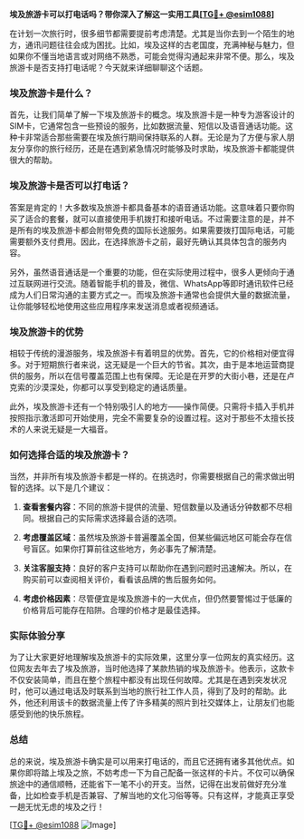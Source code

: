 **埃及旅游卡可以打电话吗？带你深入了解这一实用工具[[TG💪+ @esim1088](https://t.me/s/esim1088)]**

在计划一次旅行时，很多细节都需要提前考虑清楚。尤其是当你去到一个陌生的地方，通讯问题往往会成为困扰。比如，埃及这样的古老国度，充满神秘与魅力，但如果你不懂当地语言或对网络不熟悉，可能会觉得沟通起来非常不便。那么，埃及旅游卡是否支持打电话呢？今天就来详细聊聊这个话题。

### 埃及旅游卡是什么？

首先，让我们简单了解一下埃及旅游卡的概念。埃及旅游卡是一种专为游客设计的SIM卡，它通常包含一些预设的服务，比如数据流量、短信以及语音通话功能。这种卡非常适合那些需要在埃及旅行期间保持联系的人群。无论是为了方便与家人朋友分享你的旅行经历，还是在遇到紧急情况时能够及时求助，埃及旅游卡都能提供很大的帮助。

### 埃及旅游卡是否可以打电话？

答案是肯定的！大多数埃及旅游卡都具备基本的语音通话功能。这意味着只要你购买了适合的套餐，就可以直接使用手机拨打和接听电话。不过需要注意的是，并不是所有的埃及旅游卡都会附带免费的国际长途服务。如果需要拨打国际电话，可能需要额外支付费用。因此，在选择旅游卡之前，最好先确认其具体包含的服务内容。

另外，虽然语音通话是一个重要的功能，但在实际使用过程中，很多人更倾向于通过互联网进行交流。随着智能手机的普及，微信、WhatsApp等即时通讯软件已经成为人们日常沟通的主要方式之一。而埃及旅游卡通常也会提供大量的数据流量，让你能够轻松地使用这些应用程序来发送消息或者视频通话。

### 埃及旅游卡的优势

相较于传统的漫游服务，埃及旅游卡有着明显的优势。首先，它的价格相对便宜得多。对于短期旅行者来说，这无疑是一个巨大的节省。其次，由于是本地运营商提供的服务，所以在信号覆盖范围上也有保障。无论是在开罗的大街小巷，还是在卢克索的沙漠深处，你都可以享受到稳定的通话质量。

此外，埃及旅游卡还有一个特别吸引人的地方——操作简便。只需将卡插入手机并按照指示激活即可开始使用，完全不需要复杂的设置过程。这对于那些不太擅长技术的人来说无疑是一大福音。

### 如何选择合适的埃及旅游卡？

当然，并非所有埃及旅游卡都是一样的。在挑选时，你需要根据自己的需求做出明智的选择。以下是几个建议：

1. **查看套餐内容**：不同的旅游卡提供的流量、短信数量以及通话分钟数都不尽相同。根据自己的实际需求选择最合适的选项。
   
2. **考虑覆盖区域**：虽然埃及旅游卡普遍覆盖全国，但某些偏远地区可能会存在信号盲区。如果你打算前往这些地方，务必事先了解清楚。

3. **关注客服支持**：良好的客户支持可以帮助你在遇到问题时迅速解决。所以，在购买前可以查阅相关评价，看看该品牌的售后服务如何。

4. **考虑价格因素**：尽管便宜是埃及旅游卡的一大优点，但仍然要警惕过于低廉的价格背后可能存在陷阱。合理的价格才是最佳选择。

### 实际体验分享

为了让大家更好地理解埃及旅游卡的实际效果，这里分享一位网友的真实经历。这位网友去年去了埃及旅游，当时他选择了某款热销的埃及旅游卡。他表示，这款卡不仅安装简单，而且在整个旅程中都没有出现任何故障。尤其是在遇到突发状况时，他可以通过电话及时联系到当地的旅行社工作人员，得到了及时的帮助。此外，他还利用该卡的数据流量上传了许多精美的照片到社交媒体上，让朋友们也能感受到他的快乐旅程。

### 总结

总的来说，埃及旅游卡确实是可以用来打电话的，而且它还拥有诸多其他优点。如果你即将踏上埃及之旅，不妨考虑一下为自己配备一张这样的卡片。不仅可以确保旅途中的通信顺畅，还能省下一笔不小的开支。当然，记得在出发前做好充分准备，比如检查手机是否兼容、了解当地的文化习俗等等。只有这样，才能真正享受一趟无忧无虑的埃及之行！

[[TG💪+ @esim1088](https://t.me/s/esim1088) ![Image](https://i.postimg.cc/4NQfJmqS/Snipaste-2025-05-13-00-14-12.png)]